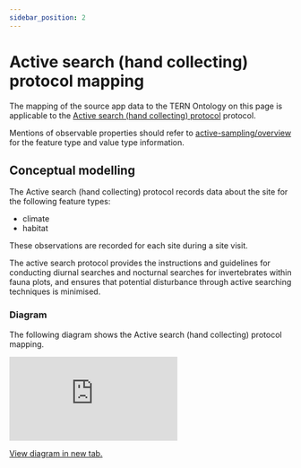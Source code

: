 ```yaml
---
sidebar_position: 2
---
```


# Active search (hand collecting) protocol mapping

The mapping of the source app data to the TERN Ontology on this page is applicable to the [Active search (hand collecting) protocol](https://linked.data.gov.au/def/nrm/e76e99ef-de1d-4387-9b2e-3455b9f9ff78) protocol.

Mentions of observable properties should refer to [active-sampling/overview](/information-models/tern-ontology/dev-guide/dawe-protocol/invertebrate/active-sampling/overview) for the feature type and value type information.

## Conceptual modelling

The Active search (hand collecting) protocol records data about the site for the following feature types:

- climate
- habitat

These observations are recorded for each site during a site visit.

The active search protocol provides the instructions and guidelines for conducting diurnal searches and nocturnal searches for invertebrates within fauna plots, and ensures that potential disturbance through active searching techniques is minimised.

### Diagram

The following diagram shows the Active search (hand collecting) protocol mapping.

<iframe frameBorder="0" style={{width:"100%",height:"593px"}} src="https://viewer.diagrams.net/?tags=%7B%7D&highlight=0000ff&edit=https%3A%2F%2Fapp.diagrams.net%2F%23G1af0JdQrhRLNvHBKzMH-rvugtKCvN5K4R&layers=1&nav=1&title=invertebrate-fauna-active-sampling-example#Uhttps%3A%2F%2Fdrive.google.com%2Fuc%3Fid%3D1af0JdQrhRLNvHBKzMH-rvugtKCvN5K4R%26export%3Ddownload"></iframe>

<a href="https://viewer.diagrams.net/?tags=%7B%7D&highlight=0000ff&edit=https%3A%2F%2Fapp.diagrams.net%2F%23G1af0JdQrhRLNvHBKzMH-rvugtKCvN5K4R&layers=1&nav=1&title=invertebrate-fauna-active-sampling-example#Uhttps%3A%2F%2Fdrive.google.com%2Fuc%3Fid%3D1af0JdQrhRLNvHBKzMH-rvugtKCvN5K4R%26export%3Ddownload">View diagram in new tab.</a>
